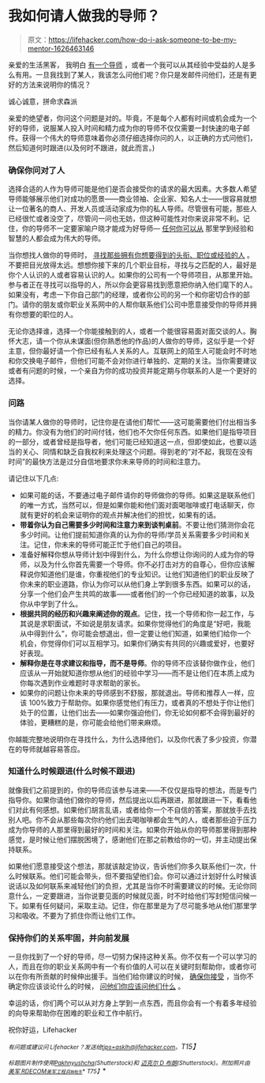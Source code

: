 # 我如何请人做我的导师？

> 原文：<https://lifehacker.com/how-do-i-ask-someone-to-be-my-mentor-1626463146>

亲爱的生活黑客，
我明白 [有一个导师](https://lifehacker.com/find-a-mentor-to-take-your-career-to-the-next-level-5990246) ，或者一个我可以从其经验中受益的人是多么有用。一旦我找到了某人，我该怎么问他们呢？你只是发邮件问他们，还是有更好的方法来说明你的情况？



诚心诚意，拼命求森派

亲爱的绝望者，你问这个问题是对的。毕竟，不是每个人都有时间或机会成为一个好的导师，说服某人投入时间和精力成为你的导师不仅仅需要一封快速的电子邮件。获得一个伟大的导师意味着你必须仔细选择你问的人，以正确的方式问他们，然后知道何时跟进(以及何时不跟进，就此而言。)

### 确保你问对了人

选择合适的人作为导师可能是他们是否会接受你的请求的最大因素。大多数人希望导师能够展示他们对成功的愿景——商业领袖、企业家、知名人士——很容易就想让一位著名的商人、开发人员或活动家成为你的私人导师。尽管很有可能，那些人已经很忙或者没空了，尽管问一问也无妨，但这种可能性对你来说非常不利。记住，你的导师不一定要家喻户晓才能成为好导师— [任何你可以从](https://lifehacker.com/5-people-you-should-regularly-talk-shop-with-for-a-bett-1597872946) 那里学到经验和智慧的人都会成为伟大的导师。

当你想找人做你的导师时， [寻找那些拥有你想要得到的头衔、职位或经验的人](http://lifehacker.com/how-to-find-a-mentor-213879) 。不要把目光放得太远。想想你接下来的几个职业目标，寻找与之匹配的人，最好是你个人认识的人或者容易认识的人。如果你的公司有一个导师项目，从那里开始。参与者正在寻找可以指导的人，所以你会更容易找到愿意把你纳入他们麾下的人。如果没有，考虑一下你自己部门的经理，或者你公司的另一个和你密切合作的部门。请你的朋友或你职业关系网中的人帮你联系他们公司中愿意接受你的导师并拥有你想要的职位的人。

无论你选择谁，选择一个你能接触到的人，或者一个能很容易面对面交谈的人。胸怀大志，请一个你从未谋面(但你熟悉他的作品)的人做你的导师，这似乎是一个好主意，但你最好请一个你已经有私人关系的人。互联网上的陌生人可能会时不时地和你交换电子邮件，但他们可能不会对你进行单独的、定期的关注。当你需要建议或者有问题的时候，一个亲自为你的成功投资并能定期与你联系的人是一个更好的选择。

### 问路

当你请某人做你的导师时，记住你是在请他们帮忙——这可能需要他们付出相当多的精力。你没有为他们的时间付钱，他们也不欠你任何东西。如果他们是指导项目的一部分，或者曾经是指导者，他们可能已经知道这一点，但即使如此，也要以适当的关心、同情和缺乏自我权利来处理这个问题。得到老的“对不起，我现在没有时间”的最快方法是过分自信地要求你未来导师的时间和注意力。

请记住以下几点:

*   如果可能的话，不要通过电子邮件请你的导师做你的导师。如果这是联系他们的唯一方式，当然可以，但是如果你能和他们面对面喝咖啡或打电话聊天，你就有更好的机会来证明你的观点并解决他们的担忧，如果有的话。
*   **带着你认为自己需要多少时间和注意力来到谈判桌前**。不要让他们猜测你会花多少时间。让他们提前知道你真的认为你的导师/学员关系需要多少时间和关注。记住，你未来的导师可能正忙于他们自己的项目。
*   准备好解释你想从导师计划中得到什么，为什么你想让你询问的人成为你的导师，以及为什么你首先需要一个导师。你不必打击对方的自尊心，但你应该解释说你知道他们是谁，你重视他们的专业知识。让他们知道他们的职业反映了你未来的职业道路，你认为你可以从他们身上学到很多东西。如果可以的话，分享一个他们会产生共鸣的故事——或者他们的一个你已经知道的故事，以及你从中学到了什么。
*   **根据共同的经历和兴趣来阐述你的观点**。记住，找一个导师和你一起工作，与其说是求职面试，不如说是朋友请求。如果你觉得他们的角度是“好吧，我能从中得到什么”，你可能会想退出，但一定要让他们知道，如果他们给你一个机会，你觉得你们可以互相学习。如果你们确实有共同的兴趣或爱好，也要好好表现。
*   **解释你是在寻求建议和指导，而不是导师**。你的导师不应该替你做作业，他们应该从一开始就知道你想从他们的经验中学习——而不是让他们在本质上成为你每次遇到作业难题时寻求帮助的家长。
*   如果你的问题让你未来的导师感到不舒服，那就退出。导师和推荐人一样，应该 100%致力于帮助你。如果你感觉他们有压力，或者真的不想处于你让他们处于的位置，让他们出去——如果你强迫他们，你无论如何都不会得到最好的体验，更糟糕的是，你可能会给他们带来麻烦。

你越能完整地说明你在寻找什么，为什么选择他们，以及你代表了多少投资，你潜在的导师就越容易答应。

### 知道什么时候跟进(什么时候不跟进)

就像我们之前提到的，你的导师应该参与进来——不仅仅是指导的想法，而是专门指导你。如果你请他们做你的导师，然后提出以后再跟进，那就跟进一下，看看他们对此有何感想。如果他们胡言乱语，或者给你一个不自信的答案，那就放手去找别人吧。你不会从那些每次你约他们出去喝咖啡都会生气的人，或者那些迫于压力成为你导师的人那里得到最好的时间和关注。如果你开始从你的导师那里得到那种感觉，是时候让他们摆脱困境了，感谢他们在那之前教给你的一切，并主动提出保持联系。

如果他们愿意接受这个想法，那就该敲定协议，告诉他们你多久联系他们一次，什么时候联系。他们可能会带头，但不要指望他们会。你可以通过计划好什么时候该说话以及如何联系来减轻他们的负担，尤其是当你不时需要建议的时候。无论你同意什么，一定要跟进，当你说要见面的时候就见面，时不时给他们写封短信问候一下。如果有任何疑问，采取主动。记住，你在那里是为了尽可能多地从他们那里学习和吸收。不要为了抓住你而让他们工作。

### 保持你们的关系牢固，并向前发展

一旦你找到了一个好的导师，尽一切努力保持这种关系。你不仅有一个可以学习的人，而且在你的职业关系网中有一个有价值的人可以在关键时刻帮助你，或者你可以在你有所贡献的时候伸出援手。当他们给你建议的时候， [确保你接受](http://www.badlanguage.net/how-to-ask-someone-to-be-your-business-mentor) ，当你不确定你应该谈论什么的时候， [问他们你应该问他们什么](https://lifehacker.com/ask-your-mentor-what-you-should-be-asking-them-391627) 。

幸运的话，你们两个可以从对方身上学到一点东西，而且你会有一个有着多年经验的向导来帮助你在困难的职业和工作中航行。

祝你好运，Lifehacker

*<small>有问题或建议问 Lifehacker？发送给</small>*[*<small>tips+asklh@lifehacker.com</small>*](mailto:tips+asklh@lifehacker.com)*<small>。</small>T15】*

*<small>标题图片制作使用</small>*[*<small>Pakhnyushcha</small>*](http://www.shutterstock.com/pic.mhtml?id=189531950&src=id)*<small>(Shutterstock)和</small>* [*<small>迈克尔 D 布朗</small>*](http://www.shutterstock.com/pic.mhtml?id=153520187&src=id)*<small>(Shutterstock)。附加照片由</small>* [*<small>美军 RDECOM</small>*](https://www.flickr.com/photos/rdecom/4518289327)*<small>*[*<small>美军工程兵</small>*](https://www.flickr.com/photos/usacehq/6795590310)*<small></small>*<small>[<small>神枪手</small>](http://www.shutterstock.com/pic.mhtml?id=146407265&src=id)</small>* *T75】*</small>*

*<small></small>*